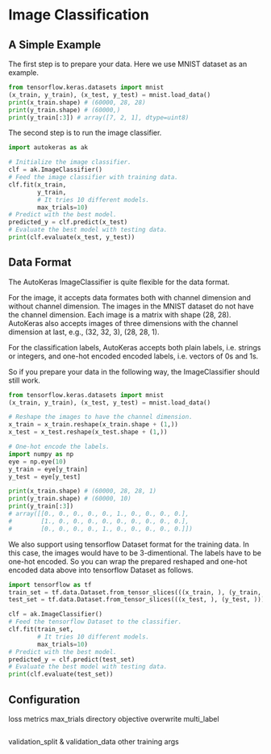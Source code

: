 # Image Classification
## A Simple Example
The first step is to prepare your data. Here we use MNIST dataset as an example.

```python
from tensorflow.keras.datasets import mnist
(x_train, y_train), (x_test, y_test) = mnist.load_data()
print(x_train.shape) # (60000, 28, 28)
print(y_train.shape) # (60000,)
print(y_train[:3]) # array([7, 2, 1], dtype=uint8)
```

The second step is to run the image classifier.

```python
import autokeras as ak

# Initialize the image classifier.
clf = ak.ImageClassifier()
# Feed the image classifier with training data.
clf.fit(x_train,
        y_train,
        # It tries 10 different models.
        max_trials=10)
# Predict with the best model.
predicted_y = clf.predict(x_test)
# Evaluate the best model with testing data.
print(clf.evaluate(x_test, y_test))
```

## Data Format
The AutoKeras ImageClassifier is quite flexible for the data format.

For the image, it accepts data formates both with channel dimension and without
channel dimension. The images in the MNIST dataset do not have the channel dimension.
Each image is a matrix with shape (28, 28).  AutoKeras also accepts images of three
dimensions with the channel dimension at last, e.g., (32, 32, 3), (28, 28, 1).

For the classification labels, AutoKeras accepts both plain labels, i.e. strings or
integers, and one-hot encoded encoded labels, i.e. vectors of 0s and 1s.

So if you prepare your data in the following way, the ImageClassifier should still
work.

```python
from tensorflow.keras.datasets import mnist
(x_train, y_train), (x_test, y_test) = mnist.load_data()

# Reshape the images to have the channel dimension.
x_train = x_train.reshape(x_train.shape + (1,))
x_test = x_test.reshape(x_test.shape + (1,))

# One-hot encode the labels.
import numpy as np
eye = np.eye(10)
y_train = eye[y_train]
y_test = eye[y_test]

print(x_train.shape) # (60000, 28, 28, 1)
print(y_train.shape) # (60000, 10)
print(y_train[:3])
# array([[0., 0., 0., 0., 0., 1., 0., 0., 0., 0.],
#        [1., 0., 0., 0., 0., 0., 0., 0., 0., 0.],
#        [0., 0., 0., 0., 1., 0., 0., 0., 0., 0.]])
```

We also support using tensorflow Dataset format for the training data. In this case,
the images would have to be 3-dimentional. The labels have to be one-hot encoded.  So
you can wrap the prepared reshaped and one-hot encoded data above into tensorflow
Dataset as follows.

```python
import tensorflow as tf
train_set = tf.data.Dataset.from_tensor_slices(((x_train, ), (y_train, )))
test_set = tf.data.Dataset.from_tensor_slices(((x_test, ), (y_test, )))

clf = ak.ImageClassifier()
# Feed the tensorflow Dataset to the classifier.
clf.fit(train_set,
        # It tries 10 different models.
        max_trials=10)
# Predict with the best model.
predicted_y = clf.predict(test_set)
# Evaluate the best model with testing data.
print(clf.evaluate(test_set))
```


## Configuration
loss
metrics
max_trials
directory
objective
overwrite
multi_label

```python
```

validation_split & validation_data
other training args

```python
```
